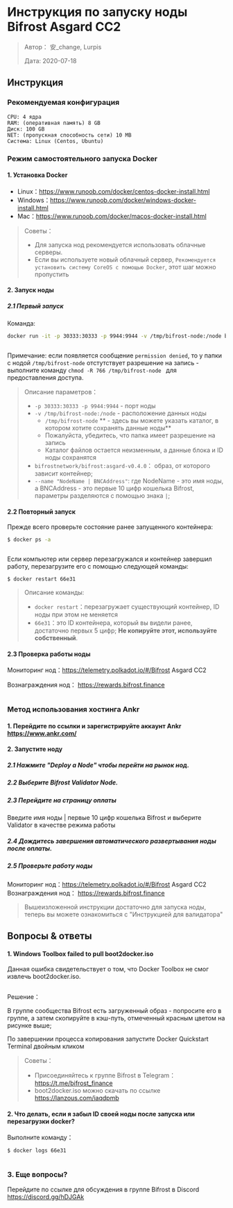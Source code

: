 # Инструкция по запуску ноды Bifrost Asgard CC2

> Автор： 安_change, Lurpis
> 
> Дата: 2020-07-18

## Инструкция
### Рекомендуемая конфигурация

```
CPU: 4 ядра
RAM: (оперативная память) 8 GB
Диск: 100 GB
NET: (пропускная способность сети) 10 MB
Система: Linux (Centos, Ubuntu)
```

### Режим самостоятельного запуска Docker
#### 1. Установка Docker
- Linux：<https://www.runoob.com/docker/centos-docker-install.html>
- Windows：<https://www.runoob.com/docker/windows-docker-install.html>
- Mac：<https://www.runoob.com/docker/macos-docker-install.html>

> Советы：
> 
> - Для запуска нод рекомендуется использовать облачные серверы.
> - Если вы используете новый облачный сервер, `Рекомендуется установить систему CoreOS с помощью Docker`, этот шаг можно пропустить

#### 2. Запуск ноды

##### 2.1 Первый запуск

Команда:

```sh
docker run -it -p 30333:30333 -p 9944:9944 -v /tmp/bifrost-node:/node bifrostnetwork/bifrost:asgard-v0.4.0 --base-path '/node' --name "NodeName | BNCAddress" --rpc-cors 'all' --unsafe-ws-external --validator
```

<img :src="$withBase('/zh/node-tutorials/node-tutorials-01.png')" alt="" />

Примечание: если появляется сообщение `permission denied`, то у папки с нодой `/tmp/bifrost-node` отстутствует разрешение на запись - выполните команду `chmod -R 766 /tmp/bifrost-node ` для предоставления доступа.

> Описание параметров：
> 
> - `-p 30333:30333 -p 9944:9944` - порт ноды
> - `-v /tmp/bifrost-node:/node` - расположение данных ноды 
>     - `/tmp/bifrost-node` ** - здесь вы можете указать каталог, в котором хотите сохранять данные ноды**
>     - Пожалуйста, убедитесь, что папка имеет разрешение на запись
>     - Каталог файлов остается неизменным, а данные блока и ID ноды сохранятся
> - `bifrostnetwork/bifrost:asgard-v0.4.0`： образ, от которого зависит контейнер;
> - `--name "NodeName | BNCAddress"`: где NodeName - это имя ноды, а BNCAddress - это первые 10 цифр кошелька Bifrost, параметры разделяются с помощью знака `|`;

#### 2.2 Повторный запуск

Прежде всего проверьте состояние ранее запущенного контейнера:

```sh
$ docker ps -a
```

<img :src="$withBase('/zh/node-tutorials/node-tutorials-02.png')" alt="" />

Если компьютер или сервер перезагружался и контейнер завершил работу, перезагрузите его с помощью следующей команды:

```sh
$ docker restart 66e31
```

> Описание команды:
> 
> - `docker restart`：перезагружает существующий контейнер, ID ноды при этом не меняется
> - `66e31`：это ID контейнера, который вы видели ранее, достаточно первых 5 цифр; **Не копируйте этот, используйте собственный**.

#### 2.3 Проверка работы ноды

Мониторинг нод：<https://telemetry.polkadot.io/#/Bifrost> Asgard CC2

Вознаграждения нод： <https://rewards.bifrost.finance>

<img :src="$withBase('/zh/node-tutorials/node-tutorials-03.png')" alt="" />

### Метод использования хостинга Ankr
#### 1. Перейдите по ссылки и зарегистрируйте аккаунт Ankr <https://www.ankr.com/>
#### 2. Запустите ноду
##### 2.1 Нажмите "Deploy a Node" чтобы перейти на рынок нод.
##### 2.2 Выберите Bifrost Validator Node.
##### 2.3 Перейдите на страницу оплаты
Введите имя ноды | первые 10 цифр кошелька Bifrost и выберите Validator в качестве режима работы

##### 2.4 Дождитесь завершения автоматического развертывания ноды после оплаты.
##### 2.5 Проверьте работу ноды

Мониторинг нод：<https://telemetry.polkadot.io/#/Bifrost> Asgard CC2 Вознаграждения нод： <https://rewards.bifrost.finance>

> Вышеизложенной инструкции достаточно для запуска ноды, теперь вы можете ознакомиться с "Инструкцией для валидатора"

## Вопросы & ответы
#### 1. Windows Toolbox failed to pull boot2docker.iso

Данная ошибка свидетельствует о том, что Docker Toolbox не смог извлечь boot2docker.iso.

<img :src="$withBase('/zh/node-tutorials/node-tutorials-04.png')" alt="" />

Решение：

В группе сообщества Bifrost есть загруженный образ - попросите его в группе, а затем скопируйте в кэш-путь, отмеченный красным цветом на рисунке выше;

По завершении процесса копирования запустите Docker Quickstart Terminal двойным кликом

> Советы：
> 
> - Присоединяйтесь к группе Bifrost в Telegram： https://t.me/bifrost_finance
> - boot2docker.iso можно скачать по ссылке https://lanzous.com/iaqdpmb

#### 2. Что делать, если я забыл ID своей ноды после запуска или перезагрузки docker?

Выполните команду：

```sh
$ docker logs 66e31
```

<img :src="$withBase('/zh/node-tutorials/node-tutorials-05.png')" alt="" />

### 3. Еще вопросы?

Перейдите по ссылке для обсуждения в группе Bifrost в Discord https://discord.gg/hDJGAk